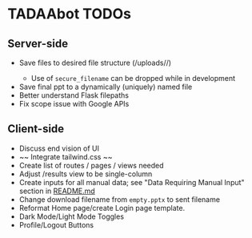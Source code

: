 # TADAAbot TODOs

## Server-side
* Save files to desired file structure (/uploads/<domain-name>/)
    * Use of `secure_filename` can be dropped while in development
* Save final ppt to a dynamically (uniquely) named file
* Better understand Flask filepaths
* Fix scope issue with Google APIs

## Client-side
* Discuss end vision of UI
* ~~ Integrate tailwind.css ~~
* Create list of routes / pages / views needed
* Adjust /results view to be single-column
* Create inputs for all manual data; see "Data Requiring Manual Input" section in [README.md](/README.md#data-requiring-manual-input)
* Change download filename from `empty.pptx` to sent filename
* Reformat Home page/create Login page template.
* Dark Mode/Light Mode Toggles
* Profile/Logout Buttons